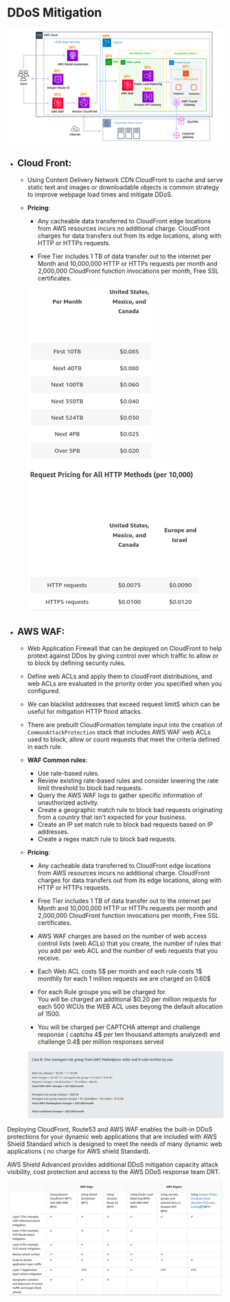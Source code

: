 # DDoS Mitigation

![Alt text](./../assets/aws/ddos_mitigation_layers.png)

- ## Cloud Front:

  - Using Content Delivery Network CDN CloudFront to cache and serve static text and images or downloadable objects is common strategy to improve webpage load times and mitigate DDoS.
  - **Pricing**:

    - Any cacheable data transferred to CloudFront edge locations from AWS resources incurs no additional charge. CloudFront charges for data transfers out from its edge locations, along with HTTP or HTTPs requests.

    - Free Tier includes 1 TB of data transfer out to the internet per Month and 10,000,000 HTTP or HTTPs requests per month and 2,000,000 CloudFront function invocations per month, Free SSL certificates.

    ![CloudFront Pricing](./../assets/aws/cloudfront_pricing.png)
    ![CloudFront Http Pricing](./../assets/aws/cloud_front_http.png)

- ## AWS WAF:

  - Web Application Firewall that can be deployed on CloudFront to help protext against DDos by giving control over which traffic to allow or to block by defining security rules.

  - Define web ACLs and apply them to cloudFront distributions, and web ACLs are evaluated in the priority order you specified when you configured.

  - We can blacklist addresses that exceed request limitS which can be useful for mitigation HTTP flood attacks.

  - There are prebuilt CloudFormation template input into the creation of `CommonAttackProtection` stack that includes AWS WAF web ACLs used to block, allow or count requests that meet the criteria defined in each rule.
  - **WAF Common rules**:
    - Use rate-based rules.
    - Review existing rate-based rules and consider lowering the rate limit threshold to block bad requests.
    - Query the AWS WAF logs to gather specific information of unauthorized activity.
    - Create a geographic match rule to block bad requests originating from a country that isn't expected for your business.
    - Create an IP set match rule to block bad requests based on IP addresses.
    - Create a regex match rule to block bad requests.
  - **Pricing**:

    - Any cacheable data transferred to CloudFront edge locations from AWS resources incurs no additional charge. CloudFront charges for data transfers out from its edge locations, along with HTTP or HTTPs requests.
    - Free Tier includes 1 TB of data transfer out to the internet per Month and 10,000,000 HTTP or HTTPs requests per month and 2,000,000 CloudFront function invocations per month, Free SSL certificates.
    - AWS WAF charges are based on the number of web access control lists (web ACLs) that you create, the number of rules that you add per web ACL and the number of web requests that you receive.
    - Each Web ACL costs 5$ per month and each rule costs 1$ monthlly for each 1 million requests we are charged on 0.60$
    - For each Rule groupe you will be charged for  
      You will be charged an additional $0.20 per million requests for each 500 WCUs the WEB ACL uses beyong the default allocation of 1500.

    - You will be charged per CAPTCHA attempt and challenge response ( captcha 4$ per ten thousand attempts analyzed) and challenge 0.4$ per million responses served

    ![WAF Pricing example](./../assets/aws/waf_pricing_example.png)

Deploying CloudFront, Route53 and AWS WAF enables the built-in DDoS protections for your dynamic web applications that are included with AWS Shield Standard which is designed to meet the needs of many dynamic web applications ( no charge for AWS shield Standard).

AWS Shield Advanced provides additional DDoS mitigation capacity attack visibility, cost protection and access to the AWS DDoS response team DRT.

![Alt text](./../assets/aws/ddos_mitigation_evaluation.png)
